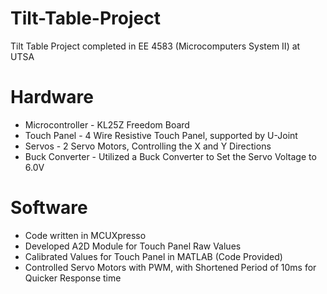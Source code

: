 # Tilt-Table-Project
Tilt Table Project completed in EE 4583 (Microcomputers System II) at UTSA

# Hardware
- Microcontroller - KL25Z Freedom Board
- Touch Panel - 4 Wire Resistive Touch Panel, supported by U-Joint
- Servos - 2 Servo Motors, Controlling the X and Y Directions
- Buck Converter - Utilized a Buck Converter to Set the Servo Voltage to 6.0V

# Software
- Code written in MCUXpresso
- Developed A2D Module for Touch Panel Raw Values
- Calibrated Values for Touch Panel in MATLAB (Code Provided)
- Controlled Servo Motors with PWM, with Shortened Period of 10ms for Quicker Response time
